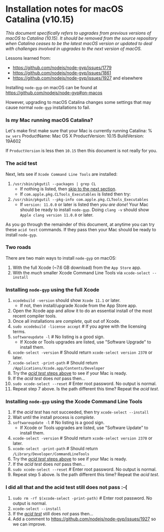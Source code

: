 # Installation notes for macOS Catalina (v10.15)

_This document specifically refers to upgrades from previous versions of macOS to Catalina (10.15). It should be removed from the source repository when Catalina ceases to be the latest macOS version or updated to deal with challenges involved in upgrades to the next version of macOS._

Lessons learned from:
* https://github.com/nodejs/node-gyp/issues/1779
* https://github.com/nodejs/node-gyp/issues/1861
* https://github.com/nodejs/node-gyp/issues/1927 and elsewhere

Installing `node-gyp` on macOS can be found at https://github.com/nodejs/node-gyp#on-macos

However, upgrading to macOS Catalina changes some settings that may cause normal `node-gyp` installations to fail.

### Is my Mac running macOS Catalina?
Let's make first make sure that your Mac is currently running Catalina:
% `sw_vers`
    ProductName:	Mac OS X
    ProductVersion:	10.15
    BuildVersion:	19A602

If `ProductVersion` is less then `10.15` then this document is not really for you.

### The acid test
Next, lets see if `Xcode Command Line Tools` are installed:
1. `/usr/sbin/pkgutil --packages | grep CL`
    * If nothing is listed, then [skip to the next section](#Two-roads).
    * If `com.apple.pkg.CLTools_Executables` is listed then try:
2. `/usr/sbin/pkgutil --pkg-info com.apple.pkg.CLTools_Executables`
    * If `version: 11.0.0` or later is listed then _you are done_!  Your Mac should be ready to install `node-gyp`.  Doing `clang -v` should show `Apple clang version 11.0.0` or later.

As you go through the remainder of this document, at anytime you can try these `acid test` commands. If they pass then your Mac should be ready to install `node-gyp`.

### Two roads
There are two main ways to install `node-gyp` on macOS:
1. With the full Xcode (~7.6 GB download) from the `App Store` app.
2. With the _much_ smaller Xcode Command Line Tools via `xcode-select --install`

### Installing `node-gyp` using the full Xcode
1. `xcodebuild -version` should show `Xcode 11.1` or later.
    * If not, then install/upgrade Xcode from the App Store app.
2. Open the Xcode app and allow it to do an essential install of the most recent compiler tools.
3. Once all installations are _complete_, quit out of Xcode.
4. `sudo xcodebuild -license accept`  # If you agree with the licensing terms.
5. `softwareupdate -l`  # No listing is a good sign.
    * If Xcode or Tools upgrades are listed, use "Software Upgrade" to install them.
6. `xcode-select -version`  # Should return `xcode-select version 2370` or later.
7. `xcode-select -print-path`  # Should return `/Applications/Xcode.app/Contents/Developer`
8. Try the [_acid test_ steps above](#The-acid-test) to see if your Mac is ready.
9. If the _acid test_ does _not_ pass then...
10. `sudo xcode-select --reset`  # Enter root password.  No output is normal.
11. Repeat step 7 above.  Is the path different this time?  Repeat the _acid test_.

### Installing `node-gyp` using the Xcode Command Line Tools
1. If the _acid test_ has not succeeded, then try `xcode-select --install`
2. Wait until the install process is _complete_.
3. `softwareupdate -l`  # No listing is a good sign.
    * If Xcode or Tools upgrades are listed, use "Software Update" to install them.
4. `xcode-select -version`  # Should return `xcode-select version 2370` or later.
5. `xcode-select -print-path`  # Should return `/Library/Developer/CommandLineTools`
6. Try the [_acid test_ steps above](#The-acid-test) to see if your Mac is ready.
7. If the _acid test_ does _not_ pass then...
8. `sudo xcode-select --reset`  # Enter root password.  No output is normal.
9. Repeat step 5 above.  Is the path different this time?  Repeat the _acid test_.

### I did all that and the acid test still does not pass :-(
1. `sudo rm -rf $(xcode-select -print-path)`  # Enter root password.  No output is normal.
2. `xcode-select --install`
3. If the [_acid test_](#The-acid-test) still does _not_ pass then...
4. Add a comment to https://github.com/nodejs/node-gyp/issues/1927 so we can improve.
